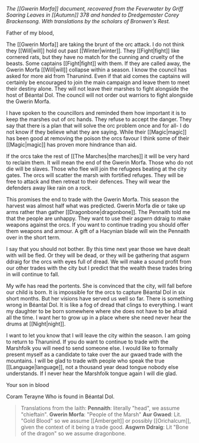 *The [[Gwerin Morfa]] document, recovered from the Feverwater by Griff Soaring Leaves in [[Autumn]] 378 and handed to Dredgemaster Corey Brackensong. With*
*translations by the scholars of Bronwen's Rest.*

Father of my blood,

The [[Gwerin Morfa]] are taking the brunt of the orc attack. I do not think they [[Will|will]] hold out past [[Winter|winter]]. They [[Fight|fight]] like cornered rats, but they have no match for the cunning and cruelty of the beasts. Some captains [[Fight|fight]] with them. If they are called away, the Gwerin Morfa [[Will|will]] collapse within a season. I know the council has asked for more aid from Tharunind. Even if that aid comes the captains will certainly be encouraged to join the main campaign and leave them to meet their destiny alone. They will not leave their marshes to fight alongside the host of Béantal Dol. The council will not order out warriors to fight alongside the Gwerin Morfa.

I have spoken to the councillors and reminded them how important it is to keep the marshes out of orc hands. They refuse to accept the danger. They say that there is a plan that will solve the orc problem once and for all- I do not know if they believe what they are saying. While their [[Magic|magic]] has been good at removing the poison the orcs favour I think some of their [[Magic|magic]] has proven more hindrance than aid.

If the orcs take the rest of [[The Marches|the marches]] it will be very hard to reclaim them. It will mean the end of the Gwerin Morfa. Those who do not die will be slaves. Those who flee will join the refugees beating at the city gates. The orcs will scatter the marsh with fortified refuges. They will be free to attack and then retreat to their defences. They will wear the defenders away like rain on a rock.

This promises the end to trade with the Gwerin Morfa. This season the harvest was almost half what was predicted. Gwerin Morfa die or take up arms rather than gather [[Dragonbone|dragonbone]]. The Pennaith told me that the people are unhappy. They want to use their asgwrn ddraig to make weapons against the orcs. If you want to continue trading you should offer them weapons and armour. A gift of a Hacynian blade will win the Pennaith over in the short term.

I say that you should not bother. By this time next year those we have dealt with will be fled. Or they will be dead, or they will be gathering that asgwrn ddraig for the orcs with eyes full of dread. We will make a sound profit from our other trades with the city but I predict that the wealth these trades bring in will continue to fall.

My wife has read the portents. She is convinced that the city, will fall before our child is born. It is impossible for the orcs to capture Béantal Dol in six short months. But her visions have served us well so far. There is something wrong in Béantal Dol. It is like a fog of dread that clings to everything. I want my daughter to be born somewhere where she does not have to be afraid all the time. I want her to grow up in a place where she need never hear the drums at [[Night|night]].

I want to let you know that I will leave the city within the season. I am going to return to Tharunind. If you do want to continue to trade with the Marshfolk you will need to send someone else. I would like to formally present myself as a candidate to take over the aur gwaed trade with the mountains. I will be glad to trade with people who speak the true [[Language|language]], not a thousand year dead tongue nobody else understands. If I never hear the Marshfolk tongue again I will die glad.

Your son in blood

Coram Terayne
Who is found in Béantal Dol.

> Translations from the Iaith:
> **Pennaith**: literally "head", we assume "chieftain".
> **Gwerin Morfa**: "People of the Marsh"
> **Aur Gwaed**: Lit. "Gold Blood" so we assume [[Ambergelt]] or possibly [[Orichalcum]], given the context of it being a trade good.
> **Asgwrn Ddraig**: Lit "Bone of the dragon" so we assume dragonbone.